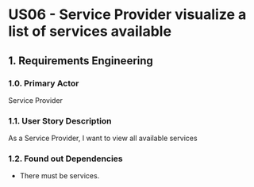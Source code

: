 # US06 - Service Provider visualize a list of services available

## 1. Requirements Engineering

### 1.0. Primary Actor
Service Provider

### 1.1. User Story Description
As a Service Provider, I want to view all available services

### 1.2. Found out Dependencies

* There must be services.

